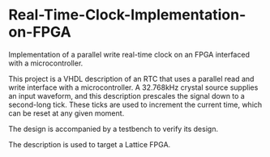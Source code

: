 # Real-Time-Clock-Implementation-on-FPGA
Implementation of a parallel write real-time clock on an FPGA interfaced with a microcontroller.

This project is a VHDL description of an RTC that uses a parallel read and write interface with a microcontroller. 
A 32.768kHz crystal source supplies an input waveform, and this description prescales the signal down to a second-long tick. 
These ticks are used to increment the current time, which can be reset at any given moment. 

The design is accompanied by a testbench to verify its design.

The description is used to target a Lattice FPGA.
